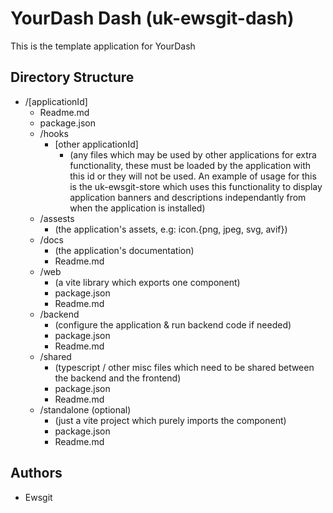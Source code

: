 # YourDash Dash (uk-ewsgit-dash)

This is the template application for YourDash

## Directory Structure
- /[applicationId]
  - Readme.md
  - package.json
  - /hooks
    - [other applicationId]
      - (any files which may be used by other applications for extra functionality, these must be loaded by the application with this id or they will not be used. An example of usage
  for this is the uk-ewsgit-store which uses this functionality to display application banners and descriptions independantly from when the application is installed)
  - /assests
    - (the application's assets, e.g: icon.{png, jpeg, svg, avif})
  - /docs
    - (the application's documentation)
    - Readme.md
  - /web
    - (a vite library which exports one component)
    - package.json
    - Readme.md
  - /backend
    - (configure the application & run backend code if needed)
    - package.json
    - Readme.md
  - /shared
    - (typescript / other misc files which need to be shared between the backend and the frontend)
    - package.json
    - Readme.md
  - /standalone (optional)
    - (just a vite project which purely imports the component)
    - package.json
    - Readme.md

## Authors
- Ewsgit